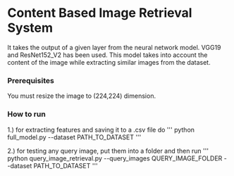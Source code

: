 # Content Based Image Retrieval System

It takes the output of a given layer from the neural network model. VGG19 and ResNet152_V2 has been used. This model takes into account the content of the image while extracting similar images from the dataset.

### Prerequisites

You must resize the image to (224,224) dimension.

### How to run


1.) for extracting features and saving it to a .csv file do 
'''
python full_model.py --dataset PATH_TO_DATASET
'''

2.) for testing any query image, put them into a folder and then run
'''
python query_image_retrieval.py --query_images QUERY_IMAGE_FOLDER --dataset PATH_TO_DATASET
'''
 
